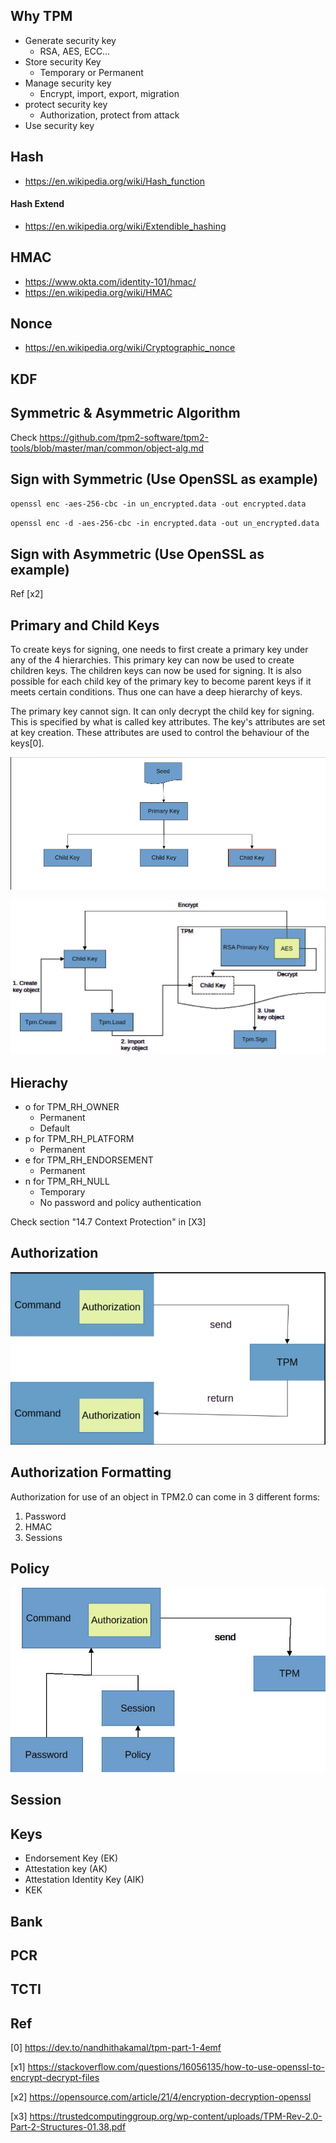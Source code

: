 
## Why TPM

- Generate security key
    - RSA, AES, ECC…
- Store security Key
    - Temporary or Permanent 
- Manage security key
    - Encrypt, import, export, migration 
- protect security key
    - Authorization, protect from attack 
- Use security key


## Hash
- https://en.wikipedia.org/wiki/Hash_function

#### Hash Extend
- https://en.wikipedia.org/wiki/Extendible_hashing

## HMAC
- https://www.okta.com/identity-101/hmac/
- https://en.wikipedia.org/wiki/HMAC

## Nonce
- https://en.wikipedia.org/wiki/Cryptographic_nonce

## KDF

## Symmetric & Asymmetric Algorithm
Check https://github.com/tpm2-software/tpm2-tools/blob/master/man/common/object-alg.md


## Sign with Symmetric (Use OpenSSL as example)
`openssl enc -aes-256-cbc -in un_encrypted.data -out encrypted.data`

`openssl enc -d -aes-256-cbc -in encrypted.data -out un_encrypted.data`

## Sign with Asymmetric (Use OpenSSL as example)
Ref [x2]


## Primary and Child Keys
To create keys for signing, one needs to first create a primary key under any of the 4 hierarchies. This primary key can now be used to create children keys. The children keys can now be used for signing. It is also possible for each child key of the primary key to become parent keys if it meets certain conditions. Thus one can have a deep hierarchy of keys.

The primary key cannot sign. It can only decrypt the child key for signing. This is specified by what is called key attributes. The key's attributes are set at key creation. These attributes are used to control the behaviour of the keys[0].

![alt text](../pics/tpm_primary.jpg "tpm primary key and child key")

![alt text](../pics/primary_key_life_cycle.jpg "tpm primary key life cycle")

## Hierachy
- o for TPM_RH_OWNER
    - Permanent
    - Default   
- p for TPM_RH_PLATFORM
    - Permanent
- e for TPM_RH_ENDORSEMENT
    - Permanent 
- n for TPM_RH_NULL
    - Temporary
    - No password and policy authentication
 
Check section "14.7 Context Protection" in [X3]

## Authorization
![alt text](../pics/tpm_auth.jpg "tpm authorization")

## Authorization Formatting
Authorization for use of an object in TPM2.0 can come in 3 different forms: 
1.  Password
2.  HMAC
3.  Sessions

## Policy
![alt text](../pics/tpm_auth-2.jpg "tpm authorization")

## Session

## Keys
- Endorsement Key (EK)
- Attestation key (AK)
- Attestation Identity Key (AIK)
- KEK


## Bank

## PCR

## TCTI

## Ref

[0] https://dev.to/nandhithakamal/tpm-part-1-4emf

[x1] https://stackoverflow.com/questions/16056135/how-to-use-openssl-to-encrypt-decrypt-files

[x2] https://opensource.com/article/21/4/encryption-decryption-openssl

[x3] https://trustedcomputinggroup.org/wp-content/uploads/TPM-Rev-2.0-Part-2-Structures-01.38.pdf
